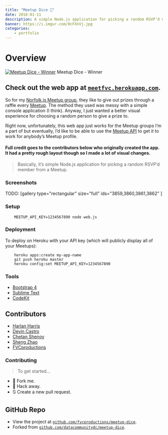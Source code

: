 ```yaml
---
title: "Meetup Dice 🎲"
date: 2016-01-11
description: A simple Node.js application for picking a random RSVP’d member from a Meetup.
banner: https://i.imgur.com/8cFXnVj.jpg
categories:
    - portfolio
---
```


# Overview

[![Meetup Dice -
Winner](https://fvcproductions.files.wordpress.com/2016/01/meetupdice-winner.png)](https://fvcproductions.files.wordpress.com/2016/01/meetupdice-winner.png) Meetup Dice - Winner

## Check out the web app at [`meetfvc.herokuapp.com`](https://meetfvc.herokuapp.com).

So for my [Norfolk.js Meetup group](https://meetup.com/NorfolkJS), they like to give out prizes through a raffle every [Meetup](https://meetup.com). The method they used was messy with a simple console application (I think). Anyway, I just wanted a better visual experience for choosing a random person to give a prize to.

Right now, unfortunately, this web app just works for the Meetup groups I’m a part of but eventually, I’d like to be able to use the [Meetup API](https://www.meetup.com/meetup_api/) to get it to work for anybody’s Meetup profile.

#### Full credit goes to the contributors below who originally created the app. It had a pretty rough layout though so I made a lot of visual changes.

> Basically, it’s simple Node.js application for picking a random RSVP’d member from a Meetup.

### Screenshots

TODO: [gallery type="rectangular" size="full" ids="3859,3860,3861,3862" ]

### Setup

        MEETUP_API_KEY=1234567890 node web.js

### Deployment

To deploy on Heroku with your API key (which will publicly display all of your Meetups):

        heroku apps:create my-app-name
        git push heroku master
        heroku config:set MEETUP_API_KEY=1234567890

### Tools

* [Bootstrap 4](https://v4-alpha.getbootstrap.com/)
* [Sublime Text](https://github.com/fvcproductions/Sublime)
* [CodeKit](https://incident57.com/codekit/)

## Contributors

* [Harlan Harris](https://github.com/HarlanH)
* [Devin Castro](https://github.com/ddcast)
* [Chetan Shenoy](https://github.com/cshenoy)
* [Sheng Zhao](https://github.com/itsheng)
* [FVCproductions](https://github.com/fvcproductions)

### Contributing

> To get started…

* 🍴 Fork me.
* 🔨 Hack away.
* 🔃 Create a new pull request.

## GitHub Repo

* View the project at [`github.com/fvcproductions/meetup-dice`](https://github.com/fvcproductions/meetup-dice).
* Forked from [`github.com/datacommunitydc/meetup-dice`](https://github.com/datacommunitydc/meetup-dice).
